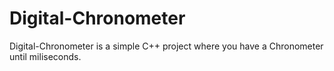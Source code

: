 # Digital-Chronometer
Digital-Chronometer is a simple C++ project where you have a Chronometer until miliseconds.
